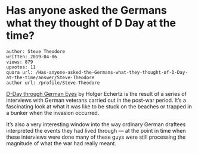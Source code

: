 # Has anyone asked the Germans what they thought of D Day at the time?

	author: Steve Theodore
	written: 2019-04-06
	views: 879
	upvotes: 11
	quora url: /Has-anyone-asked-the-Germans-what-they-thought-of-D-Day-at-the-time/answer/Steve-Theodore
	author url: /profile/Steve-Theodore


[D-Day through German Eyes](https://amzn.to/2I32Dzw) by Holger Echertz is the result of a series of interviews with German veterans carried out in the post-war period. It’s a fascinating look at what it was like to be stuck on the beaches or trapped in a bunker when the invasion occurred.

It’s also a very interesting window into the way ordinary German draftees interpreted the events they had lived through — at the point in time when these interviews were done many of these guys were still processing the magnitude of what the war had really meant.

